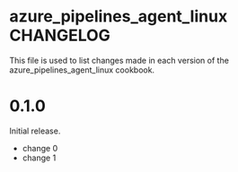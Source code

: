 # azure_pipelines_agent_linux CHANGELOG

This file is used to list changes made in each version of the azure_pipelines_agent_linux cookbook.

# 0.1.0

Initial release.

- change 0
- change 1

